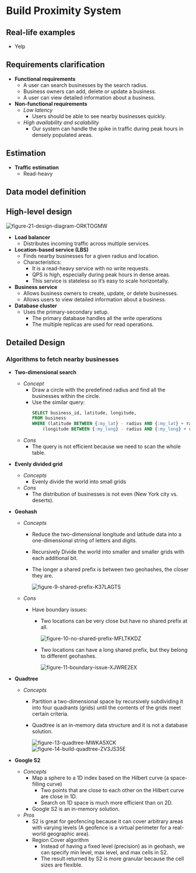 # Build Proximity System

## Real-life examples
- Yelp

## Requirements clarification
- **Functional requirements**
   - A user can search businesses by the search radius.
   - Business owners can add, delete or update a business.
   - A user can view detailed information about a business.
- **Non-functional requirements**
   - *Low latency*
      - Users should be able to see nearby businesses quickly.
   - *High availability and scalability*
      - Our system can handle the spike in traffic during peak hours in densely populated areas.

## Estimation
- **Traffic estimation**
   - Read-heavy

## Data model definition
  
## High-level design

![figure-21-design-diagram-ORKTOGMW](https://github.com/wuyichen24/system-design-interview/assets/8989447/70b934d4-0277-4999-93cb-7b04c6d97f71)

- **Load balancer**
   - Distributes incoming traffic across multiple services.
- **Location-based service (LBS)**
   - Finds nearby businesses for a given radius and location.
   - Characteristics:
      - It is a read-heavy service with no write requests.
      - QPS is high, especially during peak hours in dense areas.
      - This service is stateless so it’s easy to scale horizontally.
- **Business service**
   - Allows business owners to create, update, or delete businesses.
   - Allows users to view detailed information about a business.
- **Database cluster**
   - Uses the primary-secondary setup.
      - The primary database handles all the write operations
      - The multiple replicas are used for read operations.

## Detailed Design
### Algorithms to fetch nearby businesses
- **Two-dimensional search**
   - *Concept*
      - Draw a circle with the predefined radius and find all the businesses within the circle.
      - Use the similar query:
        ```sql
        SELECT business_id, latitude, longitude,
        FROM business
        WHERE (latitude BETWEEN {:my_lat} - radius AND {:my_lat} + radius) AND
            (longitude BETWEEN {:my_long} - radius AND {:my_long} + radius)
        ```
   - *Cons*
      - The query is not efficient because we need to scan the whole table.
- **Evenly divided grid**
   - *Concepts*
      - Evenly divide the world into small grids
   - *Cons*
      - The distribution of businesses is not even (New York city vs. deserts).
- **Geohash**
   - *Concepts*
      - Reduce the two-dimensional longitude and latitude data into a one-dimensional string of letters and digits.
      - Recursively Divide the world into smaller and smaller grids with each additional bit.
      - The longer a shared prefix is between two geohashes, the closer they are.

        ![figure-9-shared-prefix-K37LAGTS](https://github.com/wuyichen24/system-design-interview/assets/8989447/6e2fbe1a-4422-47ce-8bac-177c6f4fb3e8)

   - *Cons*
      - Have boundary issues:
         - Two locations can be very close but have no shared prefix at all.

           ![figure-10-no-shared-prefix-MFLTKKDZ](https://github.com/wuyichen24/system-design-interview/assets/8989447/0d81854e-032c-4b84-bd4f-cc93cd1e6867)

         - Two locations can have a long shared prefix, but they belong to different geohashes.

           ![figure-11-boundary-issue-XJWRE2EX](https://github.com/wuyichen24/system-design-interview/assets/8989447/2a96dc01-08c2-46df-acc7-7cae180bbc6a)

- **Quadtree**
   - *Concepts*
      - Partition a two-dimensional space by recursively subdividing it into four quadrants (grids) until the contents of the grids meet certain criteria.
      - Quadtree is an in-memory data structure and it is not a database solution.

        ![figure-13-quadtree-MWKA5XCK](https://github.com/wuyichen24/system-design-interview/assets/8989447/0156d8da-2642-43d2-aa52-27c11c8c83fd)
        ![figure-14-build-quadtree-ZV3JS35E](https://github.com/wuyichen24/system-design-interview/assets/8989447/3a5f0387-d6bc-4d46-a684-2043bd625465)

        
- **Google S2**
   - *Concepts*
      - Map a sphere to a 1D index based on the Hilbert curve (a space-filling curve)
         - Two points that are close to each other on the Hilbert curve are close in 1D.
         - Search on 1D space is much more efficient than on 2D. 
      - Google S2 is an in-memory solution.
   - *Pros*
      - S2 is great for geofencing because it can cover arbitrary areas with varying levels (A geofence is a virtual perimeter for a real-world geographic area).
      - Region Cover algorithm
         - Instead of having a fixed level (precision) as in geohash, we can specify min level, max level, and max cells in S2.
         - The result returned by S2 is more granular because the cell sizes are flexible.
